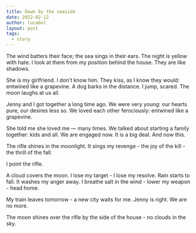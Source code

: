```yaml
---
title: Down by the seaside
date: 2022-02-22
author: lucabol
layout: post
tags:
  - story
---
```

The wind batters their face; the sea sings in their ears. The night is yellow with hate. I look at them from my position behind the house. They are like shadows.

She is my girlfriend. I don't know him. They kiss, as I know they would: entwined like a grapevine. A dog barks in the distance. I jump, scared. The moon laughs at us all.

Jenny and I got together a long time ago. We were very young: our hearts pure, our desires less so. We loved each other ferociously: entwined like a grapevine.

She told me she loved me — many times. We talked about starting a family together: kids and all. We are engaged now. It is a big deal. And now this.

The rifle shines in the moonlight. It sings my revenge - the joy of the kill - the thrill of the fall.

I point the rifle.

A cloud covers the moon. I lose my target - I lose my resolve. Rain starts to fall. It washes my anger away. I breathe salt in the wind - lower my weapon - head home.

My train leaves tomorrow - a new city waits for me. Jenny is right. We are no more.

The moon shines over the rifle by the side of the house - no clouds in the sky.
